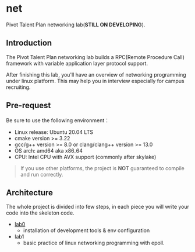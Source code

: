 # net

Pivot Talent Plan networking lab(**STILL ON DEVELOPING**).

## Introduction

The Pivot Talent Plan networking lab builds a RPC(Remote Procedure Call) framework with variable application layer
protocol support.

After finishing this lab, you'll have an overview of networking programming under linux platform. This may help you in
interview especially for campus recruiting.

## Pre-request

Be sure to use the following environment：
* Linux release: Ubuntu 20.04 LTS
* cmake version >= 3.22
* gcc/g++ version >= 8.0 or clang/clang++ version >= 13.0
* OS arch: amd64 aka x86_64
* CPU: Intel CPU with AVX support (commonly after skylake)
> If you use other platforms, the project is **NOT** guaranteed to compile and run correctly.
## Architecture

The whole project is divided into few steps, in each piece you will write your code into the skeleton code.

* [lab0](lab0/lab0.md)
    * installation of development tools & env configuration
* lab1
    * basic practice of linux networking programming with epoll.
